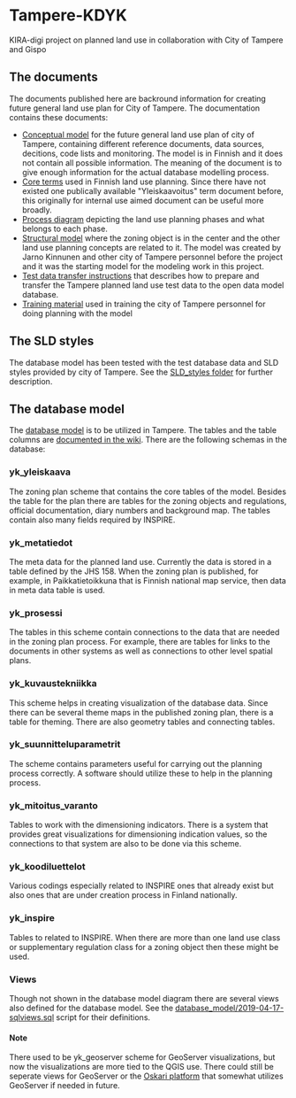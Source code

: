 # Tampere-KDYK
KIRA-digi project on planned land use in collaboration with City of Tampere and Gispo

## The documents

The documents published here are backround information for creating future general land use plan for City of Tampere. The documentation contains these documents:

- [Conceptual model](documents/Tampere_KDYK_käsitemalli_2018-05a.png) for the future general land use plan of city of Tampere, containing different reference documents, data sources, decitions, code lists and monitoring. The model is in Finnish and it does not contain all possible information. The meaning of the document is to give enough information for the actual database modelling process.
- [Core terms](documents/Yleiskaavoituksen_keskeisiä_käsitteitä_2018.pdf) used in Finnish land use planning. Since there have not existed one publically available "Yleiskaavoitus" term document  before, this originally for internal use aimed document can be useful more broadly.
- [Process diagram](documents/Tampere_yleiskaava_prosessikaavio.pdf) depicting the land use planning phases and what belongs to each phase.
- [Structural model](documents/tampere_tietomallin_kaavaobjektin_rakenne_ja_liittyminen.png) where the zoning object is in the center and the other land use planning concepts are related to it. The model was created by Jarno Kinnunen and other city of Tampere personnel before the project and it was the starting model for the modeling work in this project.
- [Test data transfer instructions](documents/Tietokanta-aineistojen%20siirron%20suunnitelma.pdf) that describes how to prepare and transfer the Tampere planned land use test data to the open data model database.
- [Training material](documents/Gispo_koulutus%20-%20Tampereen%20yleiskaavan%20tietomalli%20-%20avoin.pdf) used in training the city of Tampere personnel for doing planning with the model

## The SLD styles

The database model has been tested with the test database data and SLD styles provided by city of Tampere. See the [SLD_styles folder](SLD_styles) for further description.

## The database model

The [database model](database_model) is to be utilized in Tampere. The tables and the table columns are [documented in the wiki](https://github.com/GispoCoding/Tampere-KDYK/wiki). There are the following schemas in the database:

### yk_yleiskaava

The zoning plan scheme that contains the core tables of the model. Besides the table for the plan there are tables for the zoning objects and regulations, official documentation, diary numbers and background map. The tables contain also many fields required by INSPIRE.

### yk_metatiedot

The meta data for the planned land use. Currently the data is stored in a table defined by the JHS 158. When the zoning plan is published, for example, in Paikkatietoikkuna that is Finnish national map service, then data in meta data table is used.

### yk_prosessi

The tables in this scheme contain connections to the data that are needed in the zoning plan process. For example, there are tables for links to the documents in other systems as well as connections to other level spatial plans.

### yk_kuvaustekniikka

This scheme helps in creating visualization of the database data. Since there can be several theme maps in the published zoning plan, there is a table for theming. There are also geometry tables and connecting tables.

### yk_suunnitteluparametrit

The scheme contains parameters useful for carrying out the planning process correctly. A software should utilize these to help in the planning process.

### yk_mitoitus_varanto

Tables to work with the dimensioning indicators. There is a system that provides great visualizations for dimensioning indication values, so the connections to that system are also to be done via this scheme.

### yk_koodiluettelot

Various codings especially related to INSPIRE ones that already exist but also ones that are under creation process in Finland nationally.

### yk_inspire

Tables to related to INSPIRE. When there are more than one land use class or supplementary regulation class for a zoning object then these might be used.

### Views

Though not shown in the database model diagram there are several views also defined for the database model. See the [database_model/2019-04-17-sqlviews.sql](database_model/2019-04-17-sqlviews.sql) script for their definitions.

#### Note

There used to be yk_geoserver scheme for GeoServer visualizations, but now the visualizations are more tied to the QGIS use. There could still be seperate views for GeoServer or the [Oskari platform](http://oskari.org/) that somewhat utilizes GeoServer if needed in future.

